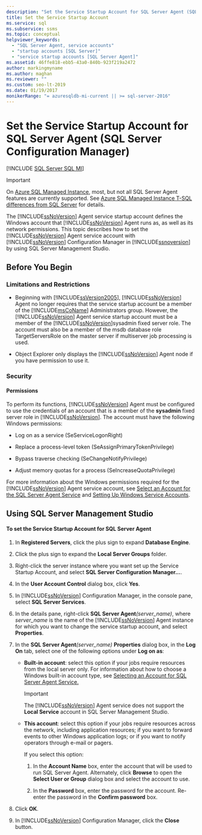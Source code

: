 ```yaml
---
description: "Set the Service Startup Account for SQL Server Agent (SQL Server Configuration Manager)"
title: Set the Service Startup Account
ms.service: sql
ms.subservice: ssms
ms.topic: conceptual
helpviewer_keywords: 
  - "SQL Server Agent, service accounts"
  - "startup accounts [SQL Server]"
  - "service startup accounts [SQL Server Agent]"
ms.assetid: 46ffe818-ebb5-43a0-840b-923f219a2472
author: markingmyname
ms.author: maghan
ms.reviewer: ""
ms.custom: seo-lt-2019
ms.date: 01/19/2017
monikerRange: "= azuresqldb-mi-current || >= sql-server-2016"
---
```


# Set the Service Startup Account for SQL Server Agent (SQL Server Configuration Manager)

[!INCLUDE [SQL Server SQL MI](../../includes/applies-to-version/sql-asdbmi.md)]

> [!IMPORTANT]  
> On [Azure SQL Managed Instance](/azure/sql-database/sql-database-managed-instance), most, but not all SQL Server Agent features are currently supported. See [Azure SQL Managed Instance T-SQL differences from SQL Server](/azure/sql-database/sql-database-managed-instance-transact-sql-information#sql-server-agent) for details.

The [!INCLUDE[ssNoVersion](../../includes/ssnoversion-md.md)] Agent service startup account defines the Windows account that [!INCLUDE[ssNoVersion](../../includes/ssnoversion-md.md)] Agent runs as, as well as its network permissions. This topic describes how to set the [!INCLUDE[ssNoVersion](../../includes/ssnoversion-md.md)] Agent service account with [!INCLUDE[ssNoVersion](../../includes/ssnoversion-md.md)] Configuration Manager in [!INCLUDE[ssnoversion](../../includes/ssnoversion-md.md)] by using SQL Server Management Studio.  
  
## <a name="BeforeYouBegin"></a>Before You Begin  
  
### <a name="Restrictions"></a>Limitations and Restrictions  
  
-   Beginning with [!INCLUDE[ssVersion2005](../../includes/ssversion2005-md.md)], [!INCLUDE[ssNoVersion](../../includes/ssnoversion-md.md)] Agent no longer requires that the service startup account be a member of the [!INCLUDE[msCoName](../../includes/msconame-md.md)] Administrators group. However, the [!INCLUDE[ssNoVersion](../../includes/ssnoversion-md.md)] Agent service startup account must be a member of the [!INCLUDE[ssNoVersion](../../includes/ssnoversion-md.md)]sysadmin fixed server role. The account must also be a member of the msdb database role TargetServersRole on the master server if multiserver job processing is used.  
  
-   Object Explorer only displays the [!INCLUDE[ssNoVersion](../../includes/ssnoversion-md.md)] Agent node if you have permission to use it.  
  
### <a name="Security"></a>Security  
  
#### <a name="Permissions"></a>Permissions  
To perform its functions, [!INCLUDE[ssNoVersion](../../includes/ssnoversion-md.md)] Agent must be configured to use the credentials of an account that is a member of the **sysadmin** fixed server role in [!INCLUDE[ssNoVersion](../../includes/ssnoversion-md.md)]. The account must have the following Windows permissions:  
  
-   Log on as a service (SeServiceLogonRight)  
  
-   Replace a process-level token (SeAssignPrimaryTokenPrivilege)  
  
-   Bypass traverse checking (SeChangeNotifyPrivilege)  
  
-   Adjust memory quotas for a process (SeIncreaseQuotaPrivilege)  
  
For more information about the Windows permissions required for the [!INCLUDE[ssNoVersion](../../includes/ssnoversion-md.md)] Agent service account, see [Select an Account for the SQL Server Agent Service](../../ssms/agent/select-an-account-for-the-sql-server-agent-service.md) and [Setting Up Windows Service Accounts](../../database-engine/configure-windows/configure-windows-service-accounts-and-permissions.md).  
  
## <a name="SSMSProcedure"></a>Using SQL Server Management Studio  
  
#### To set the Service Startup Account for SQL Server Agent  
  
1.  In **Registered Servers**, click the plus sign to expand **Database Engine**.  
  
2.  Click the plus sign to expand the **Local Server Groups** folder.  
  
3.  Right-click the server instance where you want set up the Service Startup Account, and select **SQL Server Configuration Manager...**.  
  
4.  In the **User Account Control** dialog box, click **Yes**.  
  
5.  In [!INCLUDE[ssNoVersion](../../includes/ssnoversion-md.md)] Configuration Manager, in the console pane, select **SQL Server Services**.  
  
6.  In the details pane, right-click **SQL Server Agent**_(server\_name)_, where *server_name* is the name of the [!INCLUDE[ssNoVersion](../../includes/ssnoversion-md.md)] Agent instance for which you want to change the service startup account, and select **Properties**.  
  
7.  In the **SQL Server Agent**_(server\_name)_ **Properties** dialog box, in the **Log On** tab, select one of the following options under **Log on as**:  
  
    -   **Built-in account**: select this option if your jobs require resources from the local server only. For information about how to choose a Windows built-in account type, see [Selecting an Account for SQL Server Agent Service.](./select-an-account-for-the-sql-server-agent-service.md)  
  
        > [!IMPORTANT]  
        > The [!INCLUDE[ssNoVersion](../../includes/ssnoversion-md.md)] Agent service does not support the **Local Service** account in SQL Server Management Studio.  
  
    -   **This account**: select this option if your jobs require resources across the network, including application resources; if you want to forward events to other Windows application logs; or if you want to notify operators through e-mail or pagers.  
  
        If you select this option:  
  
        1.  In the **Account Name** box, enter the account that will be used to run SQL Server Agent. Alternately, click **Browse** to open the **Select User or Group** dialog box and select the account to use.  
  
        2.  In the **Password** box, enter the password for the account. Re-enter the password in the **Confirm password** box.  
  
8.  Click **OK**.  
  
9. In [!INCLUDE[ssNoVersion](../../includes/ssnoversion-md.md)] Configuration Manager, click the **Close** button.  

